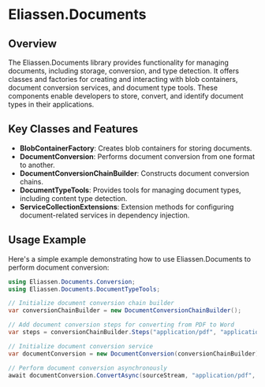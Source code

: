 # Eliassen.Documents

## Overview

The Eliassen.Documents library provides functionality for managing documents, including storage, conversion, and type
detection. It offers classes and factories for creating and interacting with blob containers, document conversion 
services, and document type tools. These components enable developers to store, convert, and identify document types 
in their applications.

## Key Classes and Features

- **BlobContainerFactory**: Creates blob containers for storing documents.
- **DocumentConversion**: Performs document conversion from one format to another.
- **DocumentConversionChainBuilder**: Constructs document conversion chains.
- **DocumentTypeTools**: Provides tools for managing document types, including content type detection.
- **ServiceCollectionExtensions**: Extension methods for configuring document-related services in dependency injection.


## Usage Example

Here's a simple example demonstrating how to use Eliassen.Documents to perform document conversion:

```csharp
using Eliassen.Documents.Conversion;
using Eliassen.Documents.DocumentTypeTools;

// Initialize document conversion chain builder
var conversionChainBuilder = new DocumentConversionChainBuilder();

// Add document conversion steps for converting from PDF to Word
var steps = conversionChainBuilder.Steps("application/pdf", "application/msword");

// Initialize document conversion service
var documentConversion = new DocumentConversion(conversionChainBuilder);

// Perform document conversion asynchronously
await documentConversion.ConvertAsync(sourceStream, "application/pdf", destinationStream, "application/msword");
```